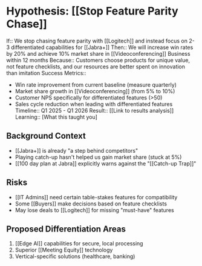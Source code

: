# Hypothesis: [[Stop Feature Parity Chase]]

If:: We stop chasing feature parity with [[Logitech]] and instead focus on 2-3 differentiated capabilities for [[Jabra+]]
Then:: We will increase win rates by 20% and achieve 10% market share in [[Videoconferencing]] Business within 12 months
Because:: Customers choose products for unique value, not feature checklists, and our resources are better spent on innovation than imitation
Success Metrics:: 
- Win rate improvement from current baseline (measure quarterly)
- Market share growth in [[Videoconferencing]] (from 5% to 10%)
- Customer NPS specifically for differentiated features (>50)
- Sales cycle reduction when leading with differentiated features
Timeline:: Q1 2025 - Q1 2026
Result:: [[Link to results analysis]]
Learning:: [What this taught you]

## Background Context
- [[Jabra+]] is already "a step behind competitors" 
- Playing catch-up hasn't helped us gain market share (stuck at 5%)
- [[100 day plan at Jabra]] explicitly warns against the "[[Catch-up Trap]]"

## Risks
- [[IT Admins]] need certain table-stakes features for compatibility
- Some [[Buyers]] make decisions based on feature checklists
- May lose deals to [[Logitech]] for missing "must-have" features

## Proposed Differentiation Areas
1. [[Edge AI]] capabilities for secure, local processing
2. Superior [[Meeting Equity]] technology
3. Vertical-specific solutions (healthcare, banking)